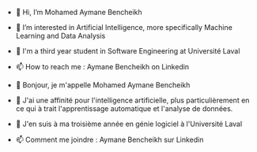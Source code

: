 - 👋 Hi, I’m Mohamed Aymane Bencheikh
- 👀 I’m interested in Artificial Intelligence, more specifically Machine Learning and Data Analysis
- 🌱 I'm a third year student in Software Engineering at Université Laval
- 📫 How to reach me : Aymane Bencheikh on Linkedin



- 👋 Bonjour, je m'appelle Mohamed Aymane Bencheikh
- 👀 J'ai une affinité pour l'intelligence artificielle, plus particulièrement en ce qui à trait l'apprentissage automatique et l'analyse de données.
- 🌱 J'en suis à ma troisième année en génie logiciel à l'Université Laval
- 📫 Comment me joindre : Aymane Bencheikh sur Linkedin
<!---
gexo173/gexo173 is a ✨ special ✨ repository because its `README.md` (this file) appears on your GitHub profile.
You can click the Preview link to take a look at your changes.
--->
